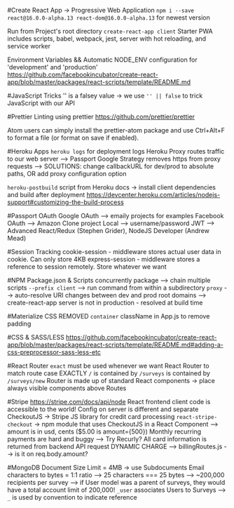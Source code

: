 #Create React App -> Progressive Web Application
`npm i --save react@16.0.0-alpha.13 react-dom@16.0.0-alpha.13` for newest version

Run from Project's root directory
`create-react-app client`
Starter PWA includes scripts, babel, webpack, jest, server with hot reloading, and service worker

Environment Variables && Automatic NODE_ENV configuration for 'development' and 'production'
https://github.com/facebookincubator/create-react-app/blob/master/packages/react-scripts/template/README.md

#JavaScript Tricks
'' is a falsey value -> we use `'' || false` to trick JavaScript with our API

#Prettier Linting
using prettier https://github.com/prettier/prettier

Atom users can simply install the prettier-atom package and use Ctrl+Alt+F to format a file (or format on save if enabled).

#Heroku Apps
`heroku logs` for deployment logs
Heroku Proxy routes traffic to our web server
--> Passport Google Strategy removes https from proxy requests
--> SOLUTIONS: change callbackURL for dev/prod to absolute paths, OR add proxy configuration option

`heroku-postbuild` script from Heroku docs -> install client dependencies and build after deployment
https://devcenter.heroku.com/articles/nodejs-support#customizing-the-build-process

#Passport OAuth
Google OAuth --> emaily projects for examples
Facebook OAuth --> Amazon Clone project
Local --> username/password
JWT --> Advanced React/Redux (Stephen Grider), NodeJS Developer (Andrew Mead)

#Session Tracking
cookie-session - middleware stores actual user data in cookie. Can only store 4KB
express-session - middleware stores a reference to session remotely. Store whatever we want

#NPM Package.json & Scripts
concurrently package --> chain multiple scripts
`--prefix client` --> run command from within a subdirectory
`proxy` --> auto-resolve URI changes between dev and prod root domains
        --> create-react-app server is not in production - resolved at build time

#Materialize CSS
REMOVED `container` className in App.js to remove padding

#CSS & SASS/LESS
https://github.com/facebookincubator/create-react-app/blob/master/packages/react-scripts/template/README.md#adding-a-css-preprocessor-sass-less-etc

#React Router
`exact` must be used whenever we want React Router to match route case EXACTLY
`/` is contained by `/surveys` is contained by `/surveys/new`
Router is made up of standard React components -> place always visible components above Routes

#Stripe
https://stripe.com/docs/api/node
React frontend client code is accessible to the world! Config on server is different and separate
CheckoutJS -> Stripe JS library for credit card processing
`react-stripe-checkout` -> npm module that uses CheckoutJS in a React Component
    --> amount is in usd, cents ($5.00 is amount={500})
Monthly recurring payments are hard and buggy --> Try Recurly?
All card information is returned from backend API request
DYNAMIC CHARGE --> billingRoutes.js --> is it on req.body.amount?

#MongoDB
Document Size Limit = 4MB -> use Subdocuments
Email characters to bytes = 1:1 ratio
  --> 25 characters === 25 bytes
  --> ~200,000 recipients per survey
  --> if User model was a parent of surveys, they would have a total account limit of 200,000!
`_user` associates Users to Surveys
  --> `_` is used by convention to indicate reference
